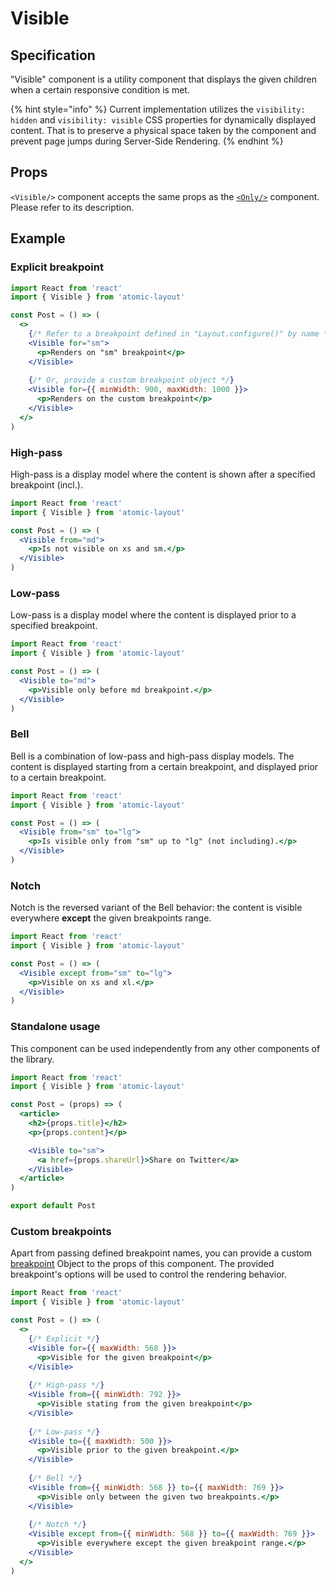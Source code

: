 # Visible

## Specification

"Visible" component is a utility component that displays the given children when a certain responsive condition is met.

{% hint style="info" %}
Current implementation utilizes the `visibility: hidden` and `visibility: visible` CSS properties for dynamically displayed content. That is to preserve a physical space taken by the component and prevent page jumps during Server-Side Rendering.
{% endhint %}

## Props

`<Visible/>` component accepts the same props as the [`<Only/>`](only.md#props) component. Please refer to its description.

## Example

### Explicit breakpoint

```jsx
import React from 'react'
import { Visible } from 'atomic-layout'

const Post = () => (
  <>
    {/* Refer to a breakpoint defined in "Layout.configure()" by name */}
    <Visible for="sm">
      <p>Renders on "sm" breakpoint</p>
    </Visible>
    
    {/* Or, provide a custom breakpoint object */}
    <Visible for={{ minWidth: 900, maxWidth: 1000 }}>
      <p>Renders on the custom breakpoint</p>
    </Visible>
  </>
)
```

### High-pass

High-pass is a display model where the content is shown after a specified breakpoint \(incl.\).

```jsx
import React from 'react'
import { Visible } from 'atomic-layout'

const Post = () => (
  <Visible from="md">
    <p>Is not visible on xs and sm.</p>
  </Visible>
)
```

### Low-pass

Low-pass is a display model where the content is displayed prior to a specified breakpoint.

```jsx
import React from 'react'
import { Visible } from 'atomic-layout'

const Post = () => (
  <Visible to="md">
    <p>Visible only before md breakpoint.</p>
  </Visible>
)
```

### Bell

Bell is a combination of low-pass and high-pass display models. The content is displayed starting from a certain breakpoint, and displayed prior to a certain breakpoint.

```jsx
import React from 'react'
import { Visible } from 'atomic-layout'

const Post = () => (
  <Visible from="sm" to="lg">
    <p>Is visible only from "sm" up to "lg" (not including).</p>
  </Visible>
)
```

### Notch

Notch is the reversed variant of the Bell behavior: the content is visible everywhere **except** the given breakpoints range.

```jsx
import React from 'react'
import { Visible } from 'atomic-layout'

const Post = () => (
  <Visible except from="sm" to="lg">
    <p>Visible on xs and xl.</p>
  </Visible>
)
```

### Standalone usage

This component can be used independently from any other components of the library.

```jsx
import React from 'react'
import { Visible } from 'atomic-layout'

const Post = (props) => (
  <article>
    <h2>{props.title}</h2>
    <p>{props.content}</p>

    <Visible to="sm">
      <a href={props.shareUrl}>Share on Twitter</a>
    </Visible>
  </article>
)

export default Post
```

### Custom breakpoints

Apart from passing defined breakpoint names, you can provide a custom [breakpoint](../../fundamentals/breakpoints.md) Object to the props of this component. The provided breakpoint's options will be used to control the rendering behavior.

```jsx
import React from 'react'
import { Visible } from 'atomic-layout'

const Post = () => (
  <>
    {/* Explicit */}
    <Visible for={{ maxWidth: 568 }}>
      <p>Visible for the given breakpoint</p>
    </Visible>
    
    {/* High-pass */}
    <Visible from={{ minWidth: 792 }}>
      <p>Visible stating from the given breakpoint</p>
    </Visible>
    
    {/* Low-pass */}
    <Visible to={{ maxWidth: 500 }}>
      <p>Visible prior to the given breakpoint.</p>
    </Visible>
    
    {/* Bell */}
    <Visible from={{ minWidth: 568 }} to={{ maxWidth: 769 }}>
      <p>Visible only between the given two breakpoints.</p>
    </Visible>
    
    {/* Notch */}
    <Visible except from={{ minWidth: 568 }} to={{ maxWidth: 769 }}>
      <p>Visible everywhere except the given breakpoint range.</p>
    </Visible>
  </>
)
```






